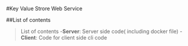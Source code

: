 #Key Value Strore Web Service

##List of contents
> List of contents
-**Server**: Server side code( including docker file)
-**Client**: Code for client side cli code

